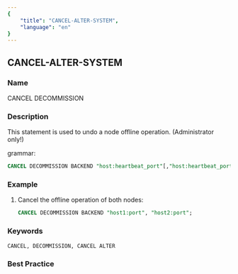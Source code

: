 ```yaml
---
{
    "title": "CANCEL-ALTER-SYSTEM",
    "language": "en"
}
---
```


<!--
Licensed to the Apache Software Foundation (ASF) under one
or more contributor license agreements.  See the NOTICE file
distributed with this work for additional information
regarding copyright ownership.  The ASF licenses this file
to you under the Apache License, Version 2.0 (the
"License"); you may not use this file except in compliance
with the License.  You may obtain a copy of the License at

  http://www.apache.org/licenses/LICENSE-2.0

Unless required by applicable law or agreed to in writing,
software distributed under the License is distributed on an
"AS IS" BASIS, WITHOUT WARRANTIES OR CONDITIONS OF ANY
KIND, either express or implied.  See the License for the
specific language governing permissions and limitations
under the License.
-->

## CANCEL-ALTER-SYSTEM

### Name

CANCEL DECOMMISSION

### Description

This statement is used to undo a node offline operation. (Administrator only!)

grammar:

```sql
CANCEL DECOMMISSION BACKEND "host:heartbeat_port"[,"host:heartbeat_port"...];
````

### Example

  1. Cancel the offline operation of both nodes:

      ```sql
      CANCEL DECOMMISSION BACKEND "host1:port", "host2:port";
      ````

### Keywords

    CANCEL, DECOMMISSION, CANCEL ALTER

### Best Practice

